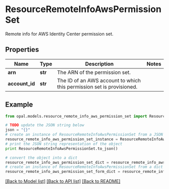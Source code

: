 # ResourceRemoteInfoAwsPermissionSet

Remote info for AWS Identity Center permission set.

## Properties

Name | Type | Description | Notes
------------ | ------------- | ------------- | -------------
**arn** | **str** | The ARN of the permission set. | 
**account_id** | **str** | The ID of an AWS account to which this permission set is provisioned. | 

## Example

```python
from opal.models.resource_remote_info_aws_permission_set import ResourceRemoteInfoAwsPermissionSet

# TODO update the JSON string below
json = "{}"
# create an instance of ResourceRemoteInfoAwsPermissionSet from a JSON string
resource_remote_info_aws_permission_set_instance = ResourceRemoteInfoAwsPermissionSet.from_json(json)
# print the JSON string representation of the object
print ResourceRemoteInfoAwsPermissionSet.to_json()

# convert the object into a dict
resource_remote_info_aws_permission_set_dict = resource_remote_info_aws_permission_set_instance.to_dict()
# create an instance of ResourceRemoteInfoAwsPermissionSet from a dict
resource_remote_info_aws_permission_set_form_dict = resource_remote_info_aws_permission_set.from_dict(resource_remote_info_aws_permission_set_dict)
```
[[Back to Model list]](../README.md#documentation-for-models) [[Back to API list]](../README.md#documentation-for-api-endpoints) [[Back to README]](../README.md)


